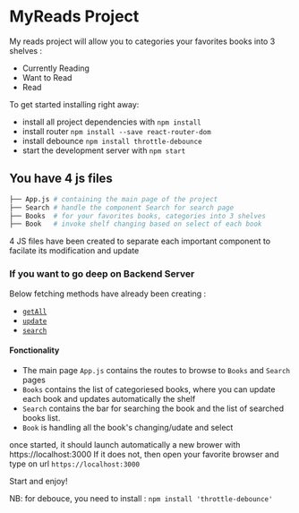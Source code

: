 # MyReads Project

My reads project will allow you to categories your favorites books into 3 shelves : 
- Currently Reading
- Want to Read
- Read

To get started installing right away:

* install all project dependencies with `npm install`
* install router `npm install --save react-router-dom`
* install debounce `npm install throttle-debounce`
* start the development server with `npm start`

## You have 4 js files
```bash
├── App.js # containing the main page of the project
├── Search # handle the component Search for search page
├── Books  # for your favorites books, categories into 3 shelves
├── Book   # invoke shelf changing based on select of each book
```
4 JS files have been created to separate each important component to facilate its modification and update

### If you want to go deep on Backend Server
Below fetching methods have already been creating :
* [`getAll`](#getall)
* [`update`](#update)
* [`search`](#search)

#### Fonctionality 
* The main page `App.js` contains the routes to browse to `Books` and `Search` pages
* `Books` contains the list of categoriesed books, where you can update each book and updates automatically the shelf
* `Search` contains the bar for searching the book and the list of searched books list.
* `Book` is handling all the book's changing/udate and select

once started, it should launch automatically a new brower with https://localhost:3000
If it does not, then open your favorite browser and type on url `https://localhost:3000`

Start and enjoy!

NB: for debouce, you need to install : `npm install 'throttle-debounce'`